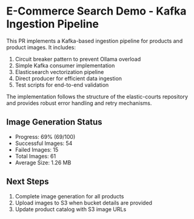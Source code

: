 # E-Commerce Search Demo - Kafka Ingestion Pipeline

This PR implements a Kafka-based ingestion pipeline for products and product images. It includes:

1. Circuit breaker pattern to prevent Ollama overload
2. Simple Kafka consumer implementation
3. Elasticsearch vectorization pipeline
4. Direct producer for efficient data ingestion
5. Test scripts for end-to-end validation

The implementation follows the structure of the elastic-courts repository and provides robust error handling and retry mechanisms.

## Image Generation Status
- Progress: 69% (69/100)
- Successful Images: 54
- Failed Images: 15
- Total Images: 61
- Average Size: 1.26 MB

## Next Steps
1. Complete image generation for all products
2. Upload images to S3 when bucket details are provided
3. Update product catalog with S3 image URLs
